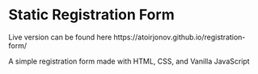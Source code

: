 # Static Registration Form 
<p>Live version can be found here https://atoirjonov.github.io/registration-form/</p>
<p>A simple registration form made with HTML, CSS, and Vanilla JavaScript</p>
